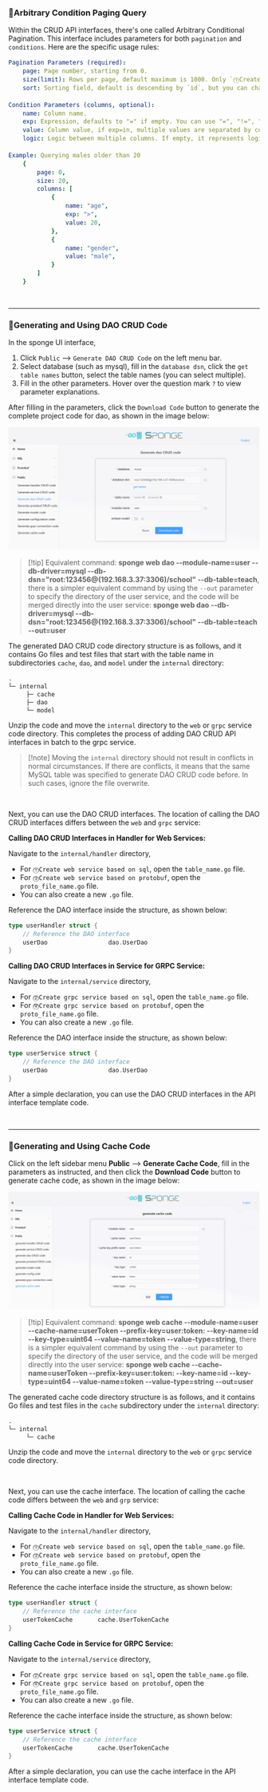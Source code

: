 ### 🔹Arbitrary Condition Paging Query

Within the CRUD API interfaces, there's one called Arbitrary Conditional Pagination. This interface includes parameters for both `pagination` and `conditions`. Here are the specific usage rules:

```yaml
Pagination Parameters (required):
	page: Page number, starting from 0.
	size(limit): Rows per page, default maximum is 1000. Only `⓵Create web service based on sql` use `size`, other services created using different methods use `limit`.
	sort: Sorting field, default is descending by `id`, but you can change it to sort by other fields. If a field name is preceded by a minus sign "-", it indicates descending order, otherwise, it's ascending. You can use a comma to sort by multiple fields.

Condition Parameters (columns, optional):
	name: Column name.
	exp: Expression, defaults to "=" if empty. You can use "=", "!=", ">", ">=", "<", "<=", "like", "in"
	value: Column value, if exp=in, multiple values are separated by commas.
	logic: Logic between multiple columns. If empty, it represents logical AND, and you can use "&" (AND) or "|" (OR).

Example: Querying males older than 20
	{
	    page: 0,
	    size: 20,
	    columns: [
			{
				name: "age",
				exp: ">",
				value: 20,
			},
			{
				name: "gender",
				value: "male",
			}
		]
	}
```

<br>

---

### 🔹Generating and Using DAO CRUD Code

In the sponge UI interface,

1. Click `Public` --> `Generate DAO CRUD Code` on the left menu bar.
2. Select database (such as mysql), fill in the `database dsn`, click the `get table names` button, select the table names (you can select multiple).
3. Fill in the other parameters. Hover over the question mark `?` to view parameter explanations.

After filling in the parameters, click the `Download Code` button to generate the complete project code for dao, as shown in the image below:

![web-http-dao](assets/images/web-http-dao.png)

> [!tip] Equivalent command: **sponge web dao --module-name=user --db-driver=mysql --db-dsn="root:123456@(192.168.3.37:3306)/school" --db-table=teach**, there is a simpler equivalent command by using the `--out` parameter to specify the directory of the user service, and the code will be merged directly into the user service: **sponge web dao --db-driver=mysql --db-dsn="root:123456@(192.168.3.37:3306)/school" --db-table=teach --out=user**

The generated DAO CRUD code directory structure is as follows, and it contains Go files and test files that start with the table name in subdirectories `cache`, `dao`, and `model` under the `internal` directory:

```
.
└─ internal
     ├─ cache
     ├─ dao
     └─ model
```

Unzip the code and move the `internal` directory to the `web` or `grpc` service code directory. This completes the process of adding DAO CRUD API interfaces in batch to the grpc service.

> [!note] Moving the `internal` directory should not result in conflicts in normal circumstances. If there are conflicts, it means that the same MySQL table was specified to generate DAO CRUD code before. In such cases, ignore the file overwrite.

<br>

Next, you can use the DAO CRUD interfaces. The location of calling the DAO CRUD interfaces differs between the `web` and `grpc` service:

**Calling DAO CRUD Interfaces in Handler for Web Services:**

Navigate to the `internal/handler` directory,

- For `⓵Create web service based on sql`, open the `table_name.go` file.
- For `⓷Create web service based on protobuf`, open the `proto_file_name.go` file.
- You can also create a new `.go` file.

Reference the DAO interface inside the structure, as shown below:

```go
type userHandler struct {
	// Reference the DAO interface
	userDao                 dao.UserDao
}
```

**Calling DAO CRUD Interfaces in Service for GRPC Service:**

Navigate to the `internal/service` directory,

- For `⓶Create grpc service based on sql`, open the `table_name.go` file.
- For `⓸Create grpc service based on protobuf`, open the `proto_file_name.go` file.
- You can also create a new `.go` file.

Reference the DAO interface inside the structure, as shown below:

```go
type userService struct {
	// Reference the DAO interface
	userDao                 dao.UserDao
}
```

After a simple declaration, you can use the DAO CRUD interfaces in the API interface template code.

<br>

---

### 🔹Generating and Using Cache Code

Click on the left sidebar menu **Public** --> **Generate Cache Code**, fill in the parameters as instructed, and then click the **Download Code** button to generate cache code, as shown in the image below:

![public-cache](assets/images/public-cache.png)

> [!tip] Equivalent command: **sponge web cache --module-name=user --cache-name=userToken --prefix-key=user:token: --key-name=id --key-type=uint64 --value-name=token --value-type=string**, there is a simpler equivalent command by using the `--out` parameter to specify the directory of the user service, and the code will be merged directly into the user service: **sponge web cache --cache-name=userToken --prefix-key=user:token: --key-name=id --key-type=uint64 --value-name=token --value-type=string --out=user**

The generated cache code directory structure is as follows, and it contains Go files and test files in the `cache` subdirectory under the `internal` directory:

```
.
└─ internal
     └─ cache
```

Unzip the code and move the `internal` directory to the `web` or `grpc` service code directory.

<br>

Next, you can use the cache interface. The location of calling the cache code differs between the `web` and `grp` service:

**Calling Cache Code in Handler for Web Services:**

Navigate to the `internal/handler` directory,

- For `⓵Create web service based on sql`, open the `table_name.go` file.
- For `⓷Create web service based on protobuf`, open the `proto_file_name.go` file.
- You can also create a new `.go` file.

Reference the cache interface inside the structure, as shown below:

```go
type userHandler struct {
	// Reference the cache interface
	userTokenCache       cache.UserTokenCache
}
```

**Calling Cache Code in Service for GRPC Service:**

Navigate to the `internal/service` directory,

- For `⓶Create grpc service based on sql`, open the `table_name.go` file.
- For `⓸Create grpc service based on protobuf`, open the `proto_file_name.go` file.
- You can also create a new `.go` file.

Reference the cache interface inside the structure, as shown below:

```go
type userService struct {
	// Reference the cache interface
	userTokenCache       cache.UserTokenCache
}
```

After a simple declaration, you can use the cache interface in the API interface template code.
